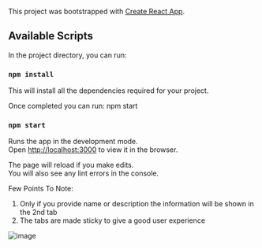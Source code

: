 This project was bootstrapped with [Create React App](https://github.com/facebook/create-react-app).

## Available Scripts

In the project directory, you can run:

### `npm install`

This will install all the dependencies required for your project.

Once completed you can run: npm start


### `npm start`

Runs the app in the development mode.<br />
Open [http://localhost:3000](http://localhost:3000) to view it in the browser.

The page will reload if you make edits.<br />
You will also see any lint errors in the console.


Few Points To Note:

1) Only if you provide name or description the information will be shown in the 2nd tab
2) The tabs are made sticky to give a good user experience


![image](https://user-images.githubusercontent.com/11676394/75199743-e443b500-5789-11ea-8e56-60d9479138d8.png)

